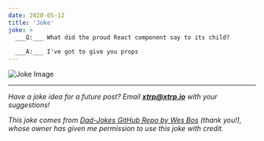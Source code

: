 ```yaml
---
date: 2020-05-12
title: 'Joke'
joke: >
  ___Q:___ What did the proud React component say to its child?
  
  ___A:___ I've got to give you props
---
```


![Joke Image](https://private.xtrp.io/projects/DailyDeveloperJokes/public_image_server/images/5e1258ef9deee.png)

---
*Have a joke idea for a future post? Email **[xtrp@xtrp.io](mailto:xtrp@xtrp.io)** with your suggestions!*

*This joke comes from [Dad-Jokes GitHub Repo by Wes Bos](https://github.com/wesbos/dad-jokes) (thank you!), whose owner has given me permission to use this joke with credit.*

<!-- 
Joke text:
**Q:** What did the proud React component say to its child?

**A:** I've got to give you props
 -->

